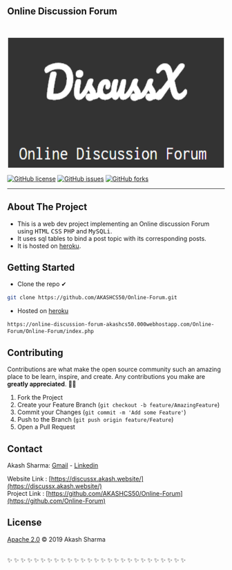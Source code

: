  ##  Online Discussion Forum
  <p align="center">
 
<!-- PROJECT LOGO --></p>
<br />
<p align="center"> 
<a href="https://github.com/AKASHCS50/Online-Forum">
<img src="image.png" alt="DiscussX" width="500" height="300">

[![GitHub license](https://img.shields.io/github/license/AKASHCS50/Online-Forum)](https://github.com/AKASHCS50/Online-Forum/blob/master/LICENSE)
[![GitHub issues](https://img.shields.io/github/issues/AKASHCS50/Online-Forum)](https://github.com/AKASHCS50/Online-Forum/issues)
[![GitHub forks](https://img.shields.io/github/forks/AKASHCS50/Online-Forum)](https://github.com/AKASHCS50/Online-Forum/network)
<hr>

<!-- ABOUT THE PROJECT -->
## About The Project


*  This is a web dev project implementing an Online discussion Forum using <kbd>HTML</kbd> <kbd>CSS</kbd> <kbd>PHP</kbd> and <kbd>MySQLi</kbd>.
*  It uses sql tables to bind a post topic with its corresponding posts.
*  It is hosted on [heroku](https://discussx.akash.website/).


<!-- GETTING STARTED -->
## Getting Started
* Clone the repo ✔&nbsp;&nbsp;&nbsp;&nbsp;&nbsp;
```sh
git clone https://github.com/AKASHCS50/Online-Forum.git
```
* Hosted on [heroku](https://discussx.akash.website/)
```
https://online-discussion-forum-akashcs50.000webhostapp.com/Online-Forum/Online-Forum/index.php
```
<!-- CONTRIBUTING -->
## Contributing

Contributions are what make the open source community such an amazing place to be learn, inspire, and create. Any contributions you make are **greatly appreciated**. 🙌🙌

1. Fork the Project
2. Create your Feature Branch (`git checkout -b feature/AmazingFeature`)
3. Commit your Changes (`git commit -m 'Add some Feature'`)
4. Push to the Branch (`git push origin feature/Feature`)
5. Open a Pull Request

<!-- CONTACT -->
## Contact

Akash Sharma:   [Gmail](mailto:akcount121@gmail.com) -   [Linkedin](https://www.linkedin.com/in/-akash-sharma/) <br/>
 
Website Link : [https://discussx.akash.website/](https://discussx.akash.website/) <br />
Project Link : [https://github.com/AKASHCS50/Online-Forum](https://github.com/Online-Forum)

## License
[Apache 2.0](https://github.com/AKASHCS50/Online-Forum/blob/master/LICENSE) © 2019 Akash Sharma 
<br/><br/>

 ✨ ✨ ✨ ✨ ✨ ✨ ✨ ✨ ✨ ✨ ✨ ✨ ✨ ✨ ✨ ✨ ✨ ✨ ✨ ✨ ✨ ✨ ✨ ✨ ✨ ✨ ✨ 
